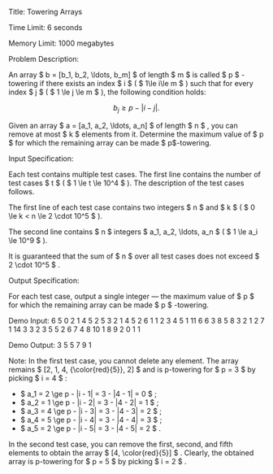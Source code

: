 Title:  Towering Arrays

Time Limit: 6 seconds

Memory Limit: 1000 megabytes

Problem Description:

An array $ b = [b_1, b_2, \ldots, b_m] $ of length $ m $ is called $ p $ -towering if there exists an index $ i $ ( $ 1\le i\le m $ ) such that for every index $ j $ ( $ 1 \le j \le m $ ), the following condition holds: 

$$b_j \ge p - |i - j|. $$ 

Given an array  $ a = [a_1, a_2, \ldots, a_n] $  of length  $ n $ , you can remove at most  $ k $  elements from it. Determine the maximum value of  $ p $  for which the remaining array can be made  $ p$-towering.

Input Specification:

Each test contains multiple test cases. The first line contains the number of test cases $ t $ ( $ 1 \le t \le 10^4 $ ). The description of the test cases follows.

The first line of each test case contains two integers $ n $ and $ k $ ( $ 0 \le k < n \le 2 \cdot 10^5 $ ).

The second line contains $ n $ integers $ a_1, a_2, \ldots, a_n $ ( $ 1 \le a_i \le 10^9 $ ).

It is guaranteed that the sum of $ n $ over all test cases does not exceed $ 2 \cdot 10^5 $ .

Output Specification:

For each test case, output a single integer — the maximum value of $ p $ for which the remaining array can be made $ p $ -towering.

Demo Input:
6
5 0
2 1 4 5 2
5 3
2 1 4 5 2
6 1
1 2 3 4 5 1
11 6
6 3 8 5 8 3 2 1 2 7 1
14 3
3 2 3 5 5 2 6 7 4 8 10 1 8 9
2 0
1 1

Demo Output:
3
5
5
7
9
1

Note:
In the first test case, you cannot delete any element. The array remains $ [2, 1, 4, {\color{red}{5}}, 2] $ and is p-towering for $ p = 3 $ by picking $ i = 4 $ :

- $ a_1 = 2 \ge p - |i - 1| = 3 - |4 - 1| = 0 $ ;
- $ a_2 = 1 \ge p - |i - 2| = 3 - |4 - 2| = 1 $ ;
- $ a_3 = 4 \ge p - |i - 3| = 3 - |4 - 3| = 2 $ ;
- $ a_4 = 5 \ge p - |i - 4| = 3 - |4 - 4| = 3 $ ;
- $ a_5 = 2 \ge p - |i - 5| = 3 - |4 - 5| = 2 $ .

In the second test case, you can remove the first, second, and fifth elements to obtain the array $ [4, \color{red}{5}] $ . Clearly, the obtained array is p-towering for $ p = 5 $ by picking $ i = 2 $ .